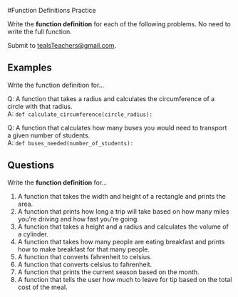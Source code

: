 #Function Definitions Practice 

Write the **function definition** for each of the following problems. No need to write the full function.

Submit to <tealsTeachers@gmail.com>.

## Examples
Write the function definition for...

Q: A function that takes a radius and calculates the circumference of a circle with that radius.  
A: `def calculate_circumference(circle_radius):`

Q: A function that calculates how many buses you would need to transport a given number of students.  
A: `def buses_needed(number_of_students):`

## Questions
Write the **function definition** for...

1. A function that takes the width and height of a rectangle and prints the area.
1. A function that prints how long a trip will take based on how many miles you're driving and how fast you're going.
1. A function that takes a height and a radius and calculates the volume of a cylinder.
1. A function that takes how many people are eating breakfast and prints how to make breakfast for that many people.
1. A function that converts fahrenheit to celsius.
1. A function that converts celsius to fahrenheit.
1. A function that prints the current season based on the month.
1. A function that tells the user how much to leave for tip based on the total cost of the meal.
